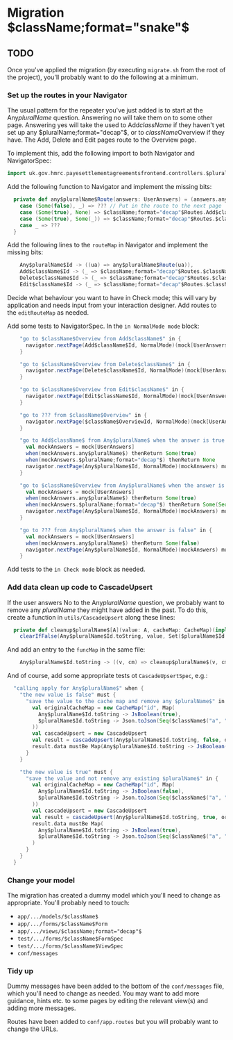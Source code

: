 # Migration $className;format="snake"$

## TODO

Once you've applied the migration (by executing `migrate.sh` from the root of the project),
you'll probably want to do the following at a minimum.

### Set up the routes in your Navigator

The usual pattern for the repeater you've just added is to start at the Any$pluralName$ question.  Answering no
will take them on to some other page.  Answering yes will take the used to Add$className$ if they haven't yet set
up any $pluralName;format="decap"$, or to $className$Overview if they have.  The Add, Delete and Edit pages
route to the Overview page.

To implement this, add the following import to both Navigator and NavigatorSpec:

``` scala
import uk.gov.hmrc.payesettlementagreementsfrontend.controllers.$pluralName;format="lower"$.{routes => $className;format="decap"$Routes}
```

Add the following function to Navigator and implement the missing bits:

``` scala
  private def any$pluralName$Route(answers: UserAnswers) = (answers.any$pluralName$, answers.$pluralName;format="decap"$) match {
    case (Some(false), _) => ??? // Put in the route to the next page
    case (Some(true), None) => $className;format="decap"$Routes.Add$className$Controller.onPageLoad(NormalMode)
    case (Some(true), Some(_)) => $className;format="decap"$Routes.$className$OverviewController.onPageLoad(NormalMode)
    case _ => ???
  }
```

Add the following lines to the `routeMap` in Navigator and implement the missing bits:

``` scala
    Any$pluralName$Id -> ((ua) => any$pluralName$Route(ua)),
    Add$className$Id -> (_ => $className;format="decap"$Routes.$className$OverviewController.onPageLoad(NormalMode)),
    Delete$className$Id -> (_ => $className;format="decap"$Routes.$className$OverviewController.onPageLoad(NormalMode)),
    Edit$className$Id -> (_ => $className;format="decap"$Routes.$className$OverviewController.onPageLoad(NormalMode))
```

Decide what behaviour you want to have in Check mode; this will vary by application and needs input from your interaction designer.
Add routes to the `editRouteMap` as needed.
 
Add some tests to NavigatorSpec.  In the `in NormalMode mode` block:

``` scala
    "go to $className$Overview from Add$className$" in {
      navigator.nextPage(Add$className$Id, NormalMode)(mock[UserAnswers]) mustBe $className;format="decap"$Routes.$className$OverviewController.onPageLoad(NormalMode)
    }

    "go to $className$Overview from Delete$className$" in {
      navigator.nextPage(Delete$className$Id, NormalMode)(mock[UserAnswers]) mustBe $className;format="decap"$Routes.$className$OverviewController.onPageLoad(NormalMode)
    }

    "go to $className$Overview from Edit$className$" in {
      navigator.nextPage(Edit$className$Id, NormalMode)(mock[UserAnswers]) mustBe $className;format="decap"$Routes.$className$OverviewController.onPageLoad(NormalMode)
    }

    "go to ??? from $className$Overview" in {
      navigator.nextPage($className$OverviewId, NormalMode)(mock[UserAnswers]) mustBe ???
    }

    "go to Add$className$ from Any$pluralName$ when the answer is true and no $pluralName;format="decap"$ exist already" in {
      val mockAnswers = mock[UserAnswers]
      when(mockAnswers.any$pluralName$) thenReturn Some(true)
      when(mockAnswers.$pluralName;format="decap"$) thenReturn None
      navigator.nextPage(Any$pluralName$Id, NormalMode)(mockAnswers) mustBe $className;format="decap"$Routes.Add$className$Controller.onPageLoad(NormalMode)
    }

    "go to $className$Overview from Any$pluralName$ when the answer is true and a $className;format="decap"$ exists already" in {
      val mockAnswers = mock[UserAnswers]
      when(mockAnswers.any$pluralName$) thenReturn Some(true)
      when(mockAnswers.$pluralName;format="decap"$) thenReturn Some(Seq($className$("a", "b")))
      navigator.nextPage(Any$pluralName$Id, NormalMode)(mockAnswers) mustBe $className;format="decap"$Routes.$className$OverviewController.onPageLoad(NormalMode)
    }

    "go to ??? from Any$pluralName$ when the answer is false" in {
      val mockAnswers = mock[UserAnswers]
      when(mockAnswers.any$pluralName$) thenReturn Some(false)
      navigator.nextPage(Any$pluralName$Id, NormalMode)(mockAnswers) mustBe ???
    }
```

Add tests to the `in Check mode` block as needed.

### Add data clean up code to CascadeUpsert

If the user answers No to the Any$pluralName$ question, we probably want to remove any $pluralName$ they might have added in the past.
To do this, create a function in `utils/CascadeUpsert` along these lines:

``` scala
  private def cleanup$pluralName$[A](value: A, cacheMap: CacheMap)(implicit fmt: Format[A]): CacheMap =
    clearIfFalse(Any$pluralName$Id.toString, value, Set($pluralName$Id.toString), cacheMap)
```

And add an entry to the `funcMap` in the same file:

``` scala
    Any$pluralName$Id.toString -> ((v, cm) => cleanup$pluralName$(v, cm))
```

And of course, add some appropriate tests ot `CascadeUpsertSpec`, e.g.:

``` scala
  "calling apply for Any$pluralName$" when {
    "the new value is false" must {
      "save the value to the cache map and remove any $pluralName$" in {
        val originalCacheMap = new CacheMap("id", Map(
          Any$pluralName$Id.toString -> JsBoolean(true),
          $pluralName$Id.toString -> Json.toJson(Seq($className$("a", "b")))
        ))
        val cascadeUpsert = new CascadeUpsert
        val result = cascadeUpsert(Any$pluralName$Id.toString, false, originalCacheMap)
        result.data mustBe Map(Any$pluralName$Id.toString -> JsBoolean(false))
      }
    }

    "the new value is true" must {
      "save the value and not remove any existing $pluralName$" in {
        val originalCacheMap = new CacheMap("id", Map(
          Any$pluralName$Id.toString -> JsBoolean(false),
          $pluralName$Id.toString -> Json.toJson(Seq($className$("a", "b")))
        ))
        val cascadeUpsert = new CascadeUpsert
        val result = cascadeUpsert(Any$pluralName$Id.toString, true, originalCacheMap)
        result.data mustBe Map(
          Any$pluralName$Id.toString -> JsBoolean(true),
          $pluralName$Id.toString -> Json.toJson(Seq($className$("a", "b")))
        )
      }
    }
  }
```

### Change your model

The migration has created a dummy model which you'll need to change as appropriate.  You'll probably need to touch:

*  `app/.../models/$className$`
*  `app/.../forms/$className$Form`
*  `app/.../views/$className;format="decap"$`
*  `test/.../forms/$className$FormSpec`
*  `test/.../forms/$className$ViewSpec`
*  `conf/messages`

### Tidy up

Dummy messages have been added to the bottom of the `conf/messages` file, which you'll need to change as needed.
You may want to add more guidance, hints etc. to some pages by editing the relevant view(s) and adding more messages.

Routes have been added to `conf/app.routes` but you will probably want to change the URLs.
